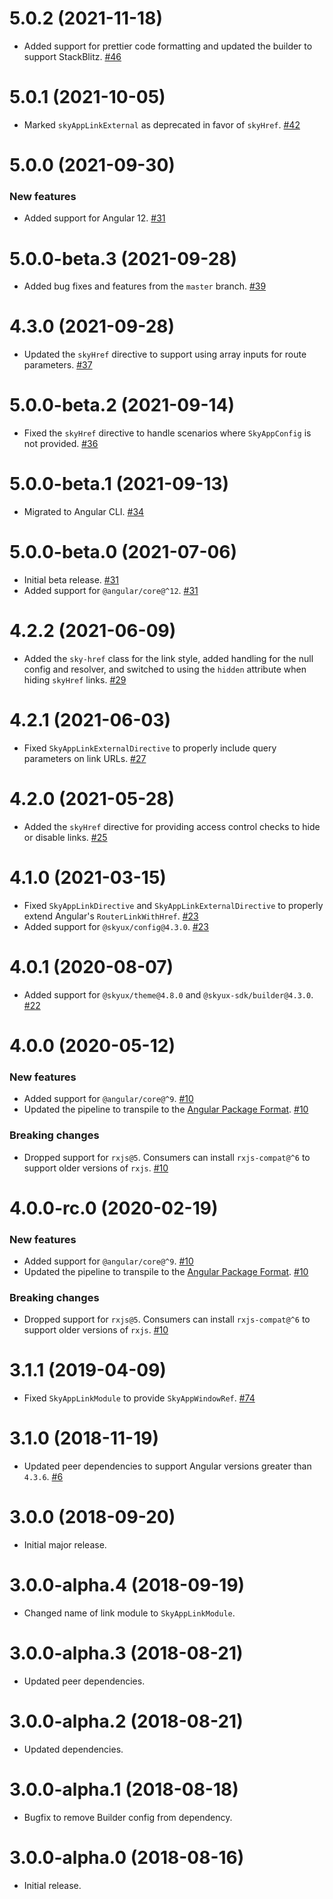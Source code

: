 # 5.0.2 (2021-11-18)

- Added support for prettier code formatting and updated the builder to support StackBlitz. [#46](https://github.com/blackbaud/skyux-router/pull/46)

# 5.0.1 (2021-10-05)

- Marked `skyAppLinkExternal` as deprecated in favor of `skyHref`. [#42](https://github.com/blackbaud/skyux-router/pull/42)

# 5.0.0 (2021-09-30)

### New features

- Added support for Angular 12. [#31](https://github.com/blackbaud/skyux-router/pull/31)

# 5.0.0-beta.3 (2021-09-28)

- Added bug fixes and features from the `master` branch. [#39](https://github.com/blackbaud/skyux-router/pull/39)

# 4.3.0 (2021-09-28)

- Updated the `skyHref` directive to support using array inputs for route parameters. [#37](https://github.com/blackbaud/skyux-router/pull/37)

# 5.0.0-beta.2 (2021-09-14)

- Fixed the `skyHref` directive to handle scenarios where `SkyAppConfig` is not provided. [#36](https://github.com/blackbaud/skyux-router/pull/36)

# 5.0.0-beta.1 (2021-09-13)

- Migrated to Angular CLI. [#34](https://github.com/blackbaud/skyux-router/pull/34)

# 5.0.0-beta.0 (2021-07-06)

- Initial beta release. [#31](https://github.com/blackbaud/skyux-router/pull/31)
- Added support for `@angular/core@^12`. [#31](https://github.com/blackbaud/skyux-router/pull/31)

# 4.2.2 (2021-06-09)

- Added the `sky-href` class for the link style, added handling for the null config and resolver, and switched to using the `hidden` attribute when hiding `skyHref` links. [#29](https://github.com/blackbaud/skyux-router/pull/29)

# 4.2.1 (2021-06-03)

- Fixed `SkyAppLinkExternalDirective` to properly include query parameters on link URLs. [#27](https://github.com/blackbaud/skyux-router/pull/27)

# 4.2.0 (2021-05-28)

- Added the `skyHref` directive for providing access control checks to hide or disable links. [#25](https://github.com/blackbaud/skyux-router/pull/25)

# 4.1.0 (2021-03-15)

- Fixed `SkyAppLinkDirective` and `SkyAppLinkExternalDirective` to properly extend Angular's `RouterLinkWithHref`. [#23](https://github.com/blackbaud/skyux-router/pull/23)
- Added support for `@skyux/config@4.3.0`. [#23](https://github.com/blackbaud/skyux-router/pull/23)

# 4.0.1 (2020-08-07)

- Added support for `@skyux/theme@4.8.0` and `@skyux-sdk/builder@4.3.0`. [#22](https://github.com/blackbaud/skyux-router/pull/22)

# 4.0.0 (2020-05-12)

### New features

- Added support for `@angular/core@^9`. [#10](https://github.com/blackbaud/skyux-router/pull/10)
- Updated the pipeline to transpile to the [Angular Package Format](https://docs.google.com/document/d/1CZC2rcpxffTDfRDs6p1cfbmKNLA6x5O-NtkJglDaBVs/preview). [#10](https://github.com/blackbaud/skyux-router/pull/10)

### Breaking changes

- Dropped support for `rxjs@5`. Consumers can install `rxjs-compat@^6` to support older versions of `rxjs`. [#10](https://github.com/blackbaud/skyux-router/pull/10)

# 4.0.0-rc.0 (2020-02-19)

### New features

- Added support for `@angular/core@^9`. [#10](https://github.com/blackbaud/skyux-router/pull/10)
- Updated the pipeline to transpile to the [Angular Package Format](https://docs.google.com/document/d/1CZC2rcpxffTDfRDs6p1cfbmKNLA6x5O-NtkJglDaBVs/preview). [#10](https://github.com/blackbaud/skyux-router/pull/10)

### Breaking changes

- Dropped support for `rxjs@5`. Consumers can install `rxjs-compat@^6` to support older versions of `rxjs`. [#10](https://github.com/blackbaud/skyux-router/pull/10)

# 3.1.1 (2019-04-09)

- Fixed `SkyAppLinkModule` to provide `SkyAppWindowRef`. [#74](https://github.com/blackbaud/skyux-router/pull/8)

# 3.1.0 (2018-11-19)

- Updated peer dependencies to support Angular versions greater than `4.3.6`. [#6](https://github.com/blackbaud/skyux-router/pull/6)

# 3.0.0 (2018-09-20)

- Initial major release.

# 3.0.0-alpha.4 (2018-09-19)

- Changed name of link module to `SkyAppLinkModule`.

# 3.0.0-alpha.3 (2018-08-21)

- Updated peer dependencies.

# 3.0.0-alpha.2 (2018-08-21)

- Updated dependencies.

# 3.0.0-alpha.1 (2018-08-18)

- Bugfix to remove Builder config from dependency.

# 3.0.0-alpha.0 (2018-08-16)

- Initial release.
